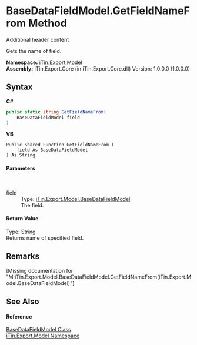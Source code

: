 # BaseDataFieldModel.GetFieldNameFrom Method 
Additional header content 

Gets the name of field.

**Namespace:**&nbsp;<a href="N_iTin_Export_Model">iTin.Export.Model</a><br />**Assembly:**&nbsp;iTin.Export.Core (in iTin.Export.Core.dll) Version: 1.0.0.0 (1.0.0.0)

## Syntax

**C#**<br />
``` C#
public static string GetFieldNameFrom(
	BaseDataFieldModel field
)
```

**VB**<br />
``` VB
Public Shared Function GetFieldNameFrom ( 
	field As BaseDataFieldModel
) As String
```


#### Parameters
&nbsp;<dl><dt>field</dt><dd>Type: <a href="T_iTin_Export_Model_BaseDataFieldModel">iTin.Export.Model.BaseDataFieldModel</a><br />The field.</dd></dl>

#### Return Value
Type: String<br />Returns name of specified field.

## Remarks
\[Missing <remarks> documentation for "M:iTin.Export.Model.BaseDataFieldModel.GetFieldNameFrom(iTin.Export.Model.BaseDataFieldModel)"\]

## See Also


#### Reference
<a href="T_iTin_Export_Model_BaseDataFieldModel">BaseDataFieldModel Class</a><br /><a href="N_iTin_Export_Model">iTin.Export.Model Namespace</a><br />